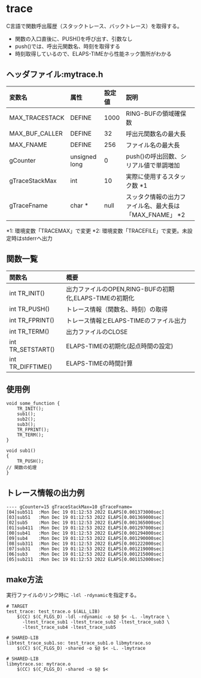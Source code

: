 # trace
 C言語で関数呼出履歴（スタックトレース、バックトレース）を取得する。
- 関数の入口直後に、PUSH()を呼び出す、引数なし
- push()では、呼出元関数名、時刻を取得する
- 時刻取得しているので、ELAPS-TIMEから性能ネック箇所がわかる

## ヘッダファイル:mytrace.h

| 変数名 | 属性 | 設定値 | 説明 |
| :--- | :---| :--- | :--- |
| MAX_TRACESTACK | DEFINE | 1000 | RING-BUFの領域確保数 |
| MAX_BUF_CALLER | DEFINE | 32 | 呼出元関数名の最大長 |
| MAX_FNAME | DEFINE | 256 | ファイル名の最大長 |
| gCounter | unsigned long | 0 | push()の呼出回数、シリアル値で単調増加 |
| gTraceStackMax | int | 10 | 実際に使用するスタック数 *1 |
| gTraceFname | char * | null | スッタク情報の出力ファイル名、最大長は「MAX_FNAME」 *2 |

*1: 環境変数「TRACEMAX」で変更
*2: 環境変数「TRACEFILE」で変更。未設定時はstderrへ出力

## 関数一覧

| 関数名 | 概要 |
| :--- | :---|
| int TR_INIT() | 出力ファイルのOPEN,RING-BUFの初期化,ELAPS-TIMEの初期化 |
| int TR_PUSH() | トレース情報（関数名、時刻）の取得 |
| int TR_FPRINT() | トレース情報とELAPS-TIMEのファイル出力 |
| int TR_TERM() | 出力ファイルのCLOSE |
| int TR_SETSTART() | ELAPS-TIMEの初期化(起点時間の設定) |
| int TR_DIFFTIME() | ELAPS-TIMEの時間計算 |

## 使用例
```
void some_function {
	TR_INIT();
	sub1();	
	sub2();	
	sub3();	
	TR_FPRINT();
	TR_TERM();
}

void sub1()
{
	TR_PUSH();
// 関数の処理
}
```
## トレース情報の出力例
```
---- gCounter=15 gTraceStackMax=10 gTraceFname=
[04]sub511  :Mon Dec 19 01:12:53 2022 ELAPS[0.001373000sec]
[03]sub51   :Mon Dec 19 01:12:53 2022 ELAPS[0.001369000sec]
[02]sub5    :Mon Dec 19 01:12:53 2022 ELAPS[0.001365000sec]
[01]sub411  :Mon Dec 19 01:12:53 2022 ELAPS[0.001297000sec]
[00]sub41   :Mon Dec 19 01:12:53 2022 ELAPS[0.001294000sec]
[09]sub4    :Mon Dec 19 01:12:53 2022 ELAPS[0.001290000sec]
[08]sub311  :Mon Dec 19 01:12:53 2022 ELAPS[0.001222000sec]
[07]sub31   :Mon Dec 19 01:12:53 2022 ELAPS[0.001219000sec]
[06]sub3    :Mon Dec 19 01:12:53 2022 ELAPS[0.001215000sec]
[05]sub211  :Mon Dec 19 01:12:53 2022 ELAPS[0.001152000sec]
```



## make方法
 実行ファイルのリンク時に `-ldl -rdynamic`を指定する。

```
# TARGET
test_trace: test_trace.o $(ALL_LIB)
	$(CC) $(C_FLGS_D) -ldl -rdynamic -o $@ $< -L. -lmytrace \
	  -ltest_trace_sub1 -ltest_trace_sub2 -ltest_trace_sub3 \
	  -ltest_trace_sub4 -ltest_trace_sub5

# SHARED-LIB
libtest_trace_sub1.so: test_trace_sub1.o libmytrace.so
	$(CC) $(C_FLGS_D) -shared -o $@ $< -L. -lmytrace

# SHARED-LIB
libmytrace.so: mytrace.o
	$(CC) $(C_FLGS_D) -shared -o $@ $< 
```


